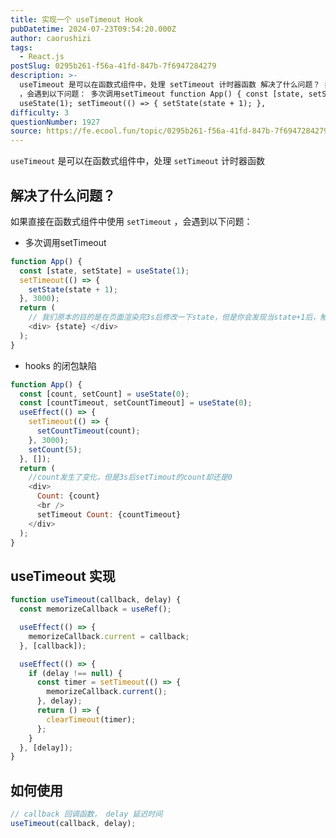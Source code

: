```yaml
---
title: 实现一个 useTimeout Hook
pubDatetime: 2024-07-23T09:54:20.000Z
author: caorushizi
tags:
  - React.js
postSlug: 0295b261-f56a-41fd-847b-7f6947284279
description: >-
  useTimeout 是可以在函数式组件中，处理 setTimeout 计时器函数 解决了什么问题？ 如果直接在函数式组件中使用 setTimeout
  ，会遇到以下问题： 多次调用setTimeout function App() { const [state, setState] =
  useState(1); setTimeout(() => { setState(state + 1); },
difficulty: 3
questionNumber: 1927
source: https://fe.ecool.fun/topic/0295b261-f56a-41fd-847b-7f6947284279
---
```


`useTimeout` 是可以在函数式组件中，处理 `setTimeout` 计时器函数

## 解决了什么问题？

如果直接在函数式组件中使用 `setTimeout` ，会遇到以下问题：

- 多次调用setTimeout

```js
function App() {
  const [state, setState] = useState(1);
  setTimeout(() => {
    setState(state + 1);
  }, 3000);
  return (
    // 我们原本的目的是在页面渲染完3s后修改一下state，但是你会发现当state+1后，触发了页面的重新渲染，就会重新有一个3s的定时器出现来给state+1，既而变成了每3秒+1。
    <div> {state} </div>
  );
}
```

- hooks 的闭包缺陷

```js
function App() {
  const [count, setCount] = useState(0);
  const [countTimeout, setCountTimeout] = useState(0);
  useEffect(() => {
    setTimeout(() => {
      setCountTimeout(count);
    }, 3000);
    setCount(5);
  }, []);
  return (
    //count发生了变化，但是3s后setTimout的count却还是0
    <div>
      Count: {count}
      <br />
      setTimeout Count: {countTimeout}
    </div>
  );
}
```

## useTimeout 实现

```js
function useTimeout(callback, delay) {
  const memorizeCallback = useRef();

  useEffect(() => {
    memorizeCallback.current = callback;
  }, [callback]);

  useEffect(() => {
    if (delay !== null) {
      const timer = setTimeout(() => {
        memorizeCallback.current();
      }, delay);
      return () => {
        clearTimeout(timer);
      };
    }
  }, [delay]);
}
```

## 如何使用

```js
// callback 回调函数， delay 延迟时间
useTimeout(callback, delay);
```
